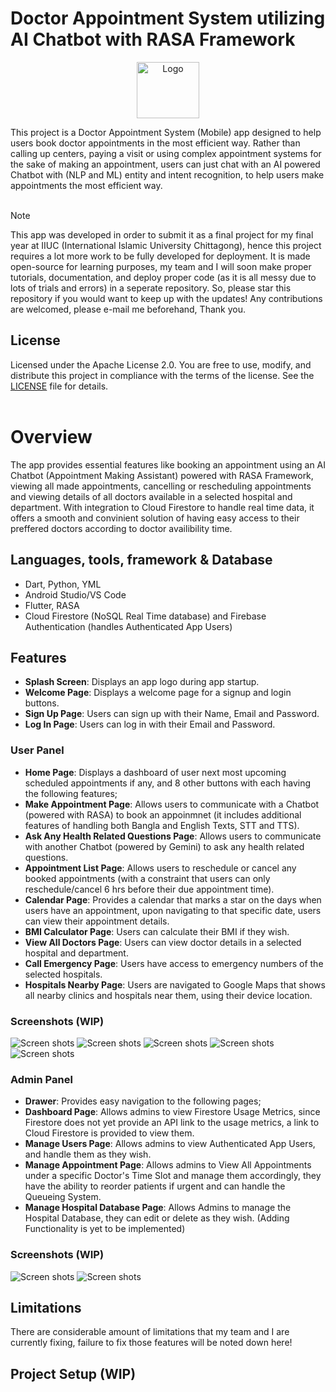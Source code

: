 # Doctor Appointment System utilizing AI Chatbot with RASA Framework
<p align="center">
<img src="assets/images/icon.png" alt="Logo" width="100" height="90">
</p>
This project is a Doctor Appointment System (Mobile) app designed to help users book doctor appointments in the most efficient way. Rather than calling up centers, paying a visit or using complex appointment systems for the sake of making an appointment, users can just chat with an AI powered Chatbot with (NLP and ML) entity and intent recognition, to help users make appointments the most efficient way.

<br />
<br />

> [!NOTE]
> This app was developed in order to submit it as a final project for my final year at IIUC (International Islamic University Chittagong), hence this project requires a lot more work to be fully developed for deployment. It is made open-source for learning purposes, my team and I will soon make proper tutorials, documentation, and deploy proper code (as it is all messy due to lots of trials and errors) in a seperate repository. So, please star this repository if you would want to keep up with the updates! Any contributions are welcomed, please e-mail me beforehand, Thank you.

## License
Licensed under the Apache License 2.0. You are free to use, modify, and distribute this project in compliance with the terms of the license. See the [LICENSE](LICENSE) file for details.
<br />
<br />


# Overview
The app provides essential features like booking an appointment using an AI Chatbot (Appointment Making Assistant) powered with RASA Framework, viewing all made appointments, cancelling or rescheduling appointments and viewing details of all doctors available in a selected hospital and department. With integration to Cloud Firestore to handle real time data, it offers a smooth and convinient solution of having easy access to their preffered doctors according to doctor availibility time.


## Languages, tools, framework & Database
- Dart, Python, YML
- Android Studio/VS Code
- Flutter, RASA
- Cloud Firestore (NoSQL Real Time database) and Firebase Authentication (handles Authenticated App Users)
  
## Features
- **Splash Screen**: Displays an app logo during app startup.
- **Welcome Page**: Displays a welcome page for a signup and login buttons.
- **Sign Up Page**: Users can sign up with their Name, Email and Password.
- **Log In Page**: Users can log in with their Email and Password.

### User Panel
- **Home Page**: Displays a dashboard of user next most upcoming scheduled appointments if any, and 8 other buttons with each having the following features;
- **Make Appointment Page**: Allows users to communicate with a Chatbot (powered with RASA) to book an appoinmnet (it includes additional features of handling both Bangla and English Texts, STT and TTS).
- **Ask Any Health Related Questions Page**: Allows users to communicate with another Chatbot (powered by Gemini) to ask any health related questions.
- **Appointment List Page**: Allows users to reschedule or cancel any booked appointments (with a constraint that users can only reschedule/cancel 6 hrs before their due appointment time).
- **Calendar Page**: Provides a calendar that marks a star on the days when users have an appointment, upon navigating to that specific date, users can view their appointment details.
- **BMI Calculator Page**: Users can calculate their BMI if they wish.
- **View All Doctors Page**: Users can view doctor details in a selected hospital and department.
- **Call Emergency Page**: Users have access to emergency numbers of the selected hospitals.
- **Hospitals Nearby Page**: Users are navigated to Google Maps that shows all nearby clinics and hospitals near them, using their device location.

### Screenshots (WIP)

![Screen shots](assets/images/ss1.png)
![Screen shots](assets/images/ss2.png)
![Screen shots](assets/images/ss3.png)
![Screen shots](assets/images/ss4.png)
![Screen shots](assets/images/ss5.png)


### Admin Panel
- **Drawer**: Provides easy navigation to the following pages;
- **Dashboard Page**: Allows admins to view Firestore Usage Metrics, since Firestore does not yet provide an API link to the usage metrics, a link to Cloud Firestore is provided to view them.
- **Manage Users Page**: Allows admins to view Authenticated App Users, and handle them as they wish.
- **Manage Appointment Page**: Allows admins to View All Appointments under a specific Doctor's Time Slot and manage them accordingly, they have the ability to reorder patients if urgent and can handle the Queueing System.
- **Manage Hospital Database Page**: Allows Admins to manage the Hospital Database, they can edit or delete as they wish. (Adding Functionality is yet to be implemented)

### Screenshots (WIP)

![Screen shots](assets/images/ss5.png)
![Screen shots](assets/images/ss6.png)


## Limitations
There are considerable amount of limitations that my team and I are currently fixing, failure to fix those features will be noted down here!

## Project Setup (WIP)
<!--
Follow the steps below to set up and run this project locally:

### Prerequisites

- [Flutter](https://flutter.dev/docs/get-started/install) (version 2.0 or higher)
- [Dart](https://dart.dev/get-dart)
- A suitable IDE (e.g., [VS Code](https://code.visualstudio.com/) or [Android Studio](https://developer.android.com/studio))

### Dependencies
*dependencies*
-  provider - A state management solution for managing and listening to app state changes.
-  pie_chart - A widget library for creating visually appealing pie charts.
-  intl - Provides internationalization and localization utilities, including date and number formatting.
-  shared_preferences - Stores simple key-value pairs locally on the device for persistent user settings.
-  hive - A lightweight and fast NoSQL database for local data storage.
-  hive_flutter - Hive integration with Flutter for seamless database usage.
-  device_preview - Enables testing and previewing the app on different devices and screen sizes.
-  fl_chart - A chart library for creating beautiful and customizable charts, such as line and bar graphs.


*dev_dependencies:*
-  hive_generator - Generates Hive type adapters for custom objects automatically.
-  build_runner -  A code generation tool used to generate files, such as Hive type adapters, at build time.

### Clone the Repository

```bash
git clone https://github.com/afia45/expense_tracker_app_local_db.git
cd expense_tracker_app_local_db
flutter pub get
flutter run
```

## 🔗 Screen Recordings

- [App Screen Recording](https://drive.google.com/file/d/11rtwWQE3fnGO07l7elz-ZVp94QnLo840/view?usp=sharing)

## 🔗 Presentation Slide
- [Presentation Slide](asset/Pouch_Planner.pdf)
-->
